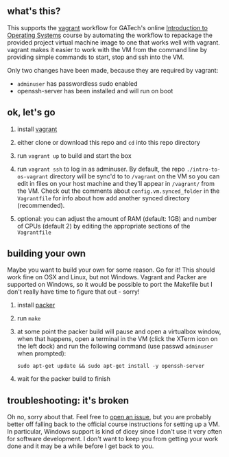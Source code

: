 what's this?
------------

This supports the [vagrant](https://vagrantup.com) workflow for GATech's online
[Introduction to Operating Systems](https://www.udacity.com/wiki/ud923) course
by automating the workflow to repackage the provided project virtual machine
image to one that works well with vagrant. vagrant makes it easier to work with
the VM from the command line by providing simple commands to start, stop and ssh
into the VM.


Only two changes have been made, because they are required by vagrant:

- `adminuser` has passwordless sudo enabled
- openssh-server has been installed and will run on boot



ok, let's go
------------

1. install [vagrant](https://vagrantup.com)

2. either clone or download this repo and `cd` into this repo directory

3. run `vagrant up` to build and start the box

4. run `vagrant ssh` to log in as adminuser. By default, the repo
   `./intro-to-os-vagrant` directory will be sync'd to to `/vagrant` on the VM
   so you can edit in files on your host machine and they'll appear in
   `/vagrant/` from the VM. Check out the comments about
   `config.vm.synced_folder` in the `Vagrantfile` for info about how add another
   synced directory (recommended).

5. optional: you can adjust the amount of RAM (default: 1GB) and number of CPUs
   (default 2) by editing the appropriate sections of the `Vagrantfile`



building your own
-----------------

Maybe you want to build your own for some reason. Go for it! This should work
fine on OSX and Linux, but not Windows. Vagrant and Packer are supported on
Windows, so it would be possible to port the Makefile but I don't really have
time to figure that out - sorry!


1. install [packer](https://packer.io/)

2. run `make`

3. at some point the packer build will pause and open a virtualbox window, when
   that happens, open a terminal in the VM (click the XTerm icon on the left
   dock) and run the following command (use passwd `adminuser` when prompted):

     `sudo apt-get update && sudo apt-get install -y openssh-server`


4. wait for the packer build to finish



troubleshooting: it's broken
----------------------------

Oh no, sorry about that. Feel free to [open an
issue](https://github.com/wilsaj/intro-to-os-vm/issues), but you are probably
better off falling back to the official course instructions for setting up a VM.
In particular, Windows support is kind of dicey since I don't use it very often
for software development. I don't want to keep you from getting your work done
and it may be a while before I get back to you.

